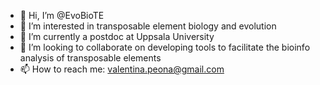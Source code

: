 - 👋 Hi, I’m @EvoBioTE
- 👀 I’m interested in transposable element biology and evolution
- 🌱 I’m currently a postdoc at Uppsala University
- 💞️ I’m looking to collaborate on developing tools to facilitate the bioinfo analysis of transposable elements
- 📫 How to reach me: valentina.peona@gmail.com

<!---
EvoBioTE/EvoBioTE is a ✨ special ✨ repository because its `README.md` (this file) appears on your GitHub profile.
You can click the Preview link to take a look at your changes.
--->
